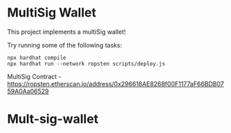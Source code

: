 # MultiSig Wallet

This project implements a multiSig wallet!

Try running some of the following tasks:

```shell
npx hardhat compile
npx hardhat run --network ropsten scripts/deploy.js
```

MultiSig Contract - <link>https://ropsten.etherscan.io/address/0x296618AE8268f00F1177aF66BDB0759A0Aa06529</link>
# Mult-sig-wallet
